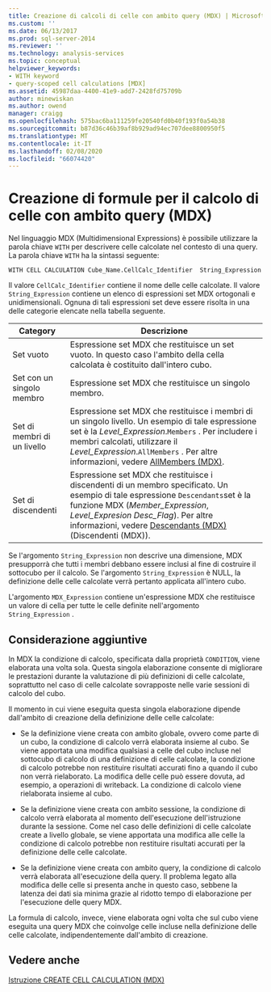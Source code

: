 ```yaml
---
title: Creazione di calcoli di celle con ambito query (MDX) | Microsoft Docs
ms.custom: ''
ms.date: 06/13/2017
ms.prod: sql-server-2014
ms.reviewer: ''
ms.technology: analysis-services
ms.topic: conceptual
helpviewer_keywords:
- WITH keyword
- query-scoped cell calculations [MDX]
ms.assetid: 45987daa-4400-41e9-add7-2428fd75709b
author: minewiskan
ms.author: owend
manager: craigg
ms.openlocfilehash: 575bac6ba111259fe20540fd0b40f193f0a54b38
ms.sourcegitcommit: b87d36c46b39af8b929ad94ec707dee8800950f5
ms.translationtype: MT
ms.contentlocale: it-IT
ms.lasthandoff: 02/08/2020
ms.locfileid: "66074420"
---
```

# <a name="creating-query-scoped-cell-calculations-mdx"></a>Creazione di formule per il calcolo di celle con ambito query (MDX)
  Nel linguaggio MDX (Multidimensional Expressions) è possibile utilizzare la parola chiave `WITH` per descrivere celle calcolate nel contesto di una query. La parola chiave `WITH` ha la sintassi seguente:  
  
```  
WITH CELL CALCULATION Cube_Name.CellCalc_Identifier  String_Expression  
```  
  
 Il valore `CellCalc_Identifier` contiene il nome delle celle calcolate. Il valore `String_Expression` contiene un elenco di espressioni set MDX ortogonali e unidimensionali. Ognuna di tali espressioni set deve essere risolta in una delle categorie elencate nella tabella seguente.  
  
|Category|Descrizione|  
|--------------|-----------------|  
|Set vuoto|Espressione set MDX che restituisce un set vuoto. In questo caso l'ambito della cella calcolata è costituito dall'intero cubo.|  
|Set con un singolo membro|Espressione set MDX che restituisce un singolo membro.|  
|Set di membri di un livello|Espressione set MDX che restituisce i membri di un singolo livello. Un esempio di tale espressione set è la *Level_Expression*.`Members` . Per includere i membri calcolati, utilizzare il *Level_Expression*.`AllMembers` . Per altre informazioni, vedere [AllMembers &#40;MDX&#41;](/sql/mdx/allmembers-mdx).|  
|Set di discendenti|Espressione set MDX che restituisce i discendenti di un membro specificato. Un esempio di tale espressione `Descendants`set è la funzione MDX (*Member_Expression*, *Level_Expresion* *Desc_Flag*). Per altre informazioni, vedere [Descendants &#40;MDX&#41;](/sql/mdx/descendants-mdx) (Discendenti &#40;MDX&#41;).|  
  
 Se l'argomento `String_Expression` non descrive una dimensione, MDX presupporrà che tutti i membri debbano essere inclusi al fine di costruire il sottocubo per il calcolo. Se l'argomento `String_Expression` è NULL, la definizione delle celle calcolate verrà pertanto applicata all'intero cubo.  
  
 L'argomento `MDX_Expression` contiene un'espressione MDX che restituisce un valore di cella per tutte le celle definite nell'argomento `String_Expression` .  
  
## <a name="additional-considerations"></a>Considerazione aggiuntive  
 In MDX la condizione di calcolo, specificata dalla proprietà `CONDITION`, viene elaborata una volta sola. Questa singola elaborazione consente di migliorare le prestazioni durante la valutazione di più definizioni di celle calcolate, soprattutto nel caso di celle calcolate sovrapposte nelle varie sessioni di calcolo del cubo.  
  
 Il momento in cui viene eseguita questa singola elaborazione dipende dall'ambito di creazione della definizione delle celle calcolate:  
  
-   Se la definizione viene creata con ambito globale, ovvero come parte di un cubo, la condizione di calcolo verrà elaborata insieme al cubo. Se viene apportata una modifica qualsiasi a celle del cubo incluse nel sottocubo di calcolo di una definizione di celle calcolate, la condizione di calcolo potrebbe non restituire risultati accurati fino a quando il cubo non verrà rielaborato. La modifica delle celle può essere dovuta, ad esempio, a operazioni di writeback. La condizione di calcolo viene rielaborata insieme al cubo.  
  
-   Se la definizione viene creata con ambito sessione, la condizione di calcolo verrà elaborata al momento dell'esecuzione dell'istruzione durante la sessione. Come nel caso delle definizioni di celle calcolate create a livello globale, se viene apportata una modifica alle celle la condizione di calcolo potrebbe non restituire risultati accurati per la definizione delle celle calcolate.  
  
-   Se la definizione viene creata con ambito query, la condizione di calcolo verrà elaborata all'esecuzione della query. Il problema legato alla modifica delle celle si presenta anche in questo caso, sebbene la latenza dei dati sia minima grazie al ridotto tempo di elaborazione per l'esecuzione delle query MDX.  
  
 La formula di calcolo, invece, viene elaborata ogni volta che sul cubo viene eseguita una query MDX che coinvolge celle incluse nella definizione delle celle calcolate, indipendentemente dall'ambito di creazione.  
  
## <a name="see-also"></a>Vedere anche  
 [Istruzione CREATE CELL CALCULATION &#40;MDX&#41;](/sql/mdx/mdx-data-definition-create-cell-calculation)  
  
  
